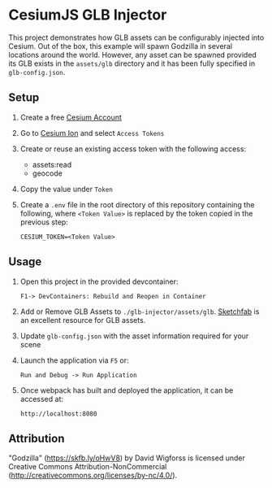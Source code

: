 # CesiumJS GLB Injector
This project demonstrates how GLB assets can be configurably injected into Cesium. Out of the box, this example will spawn Godzilla in several locations around the world. However, any asset can be spawned provided its GLB exists in the `assets/glb` directory and it has been fully specified in `glb-config.json`.

## Setup
1. Create a free [Cesium Account](https://ion.cesium.com/signup/)

1. Go to [Cesium Ion](https://ion.cesium.com) and select `Access Tokens`

1. Create or reuse an existing access token with the following access:
    - assets:read
    - geocode

1. Copy the value under `Token`

1. Create a `.env` file in the root directory of this repository containing the following, where `<Token Value>` is replaced by the token copied in the previous step:
    ````
    CESIUM_TOKEN=<Token Value>
    ````

## Usage
1. Open this project in the provided devcontainer:
    ```
    F1-> DevContainers: Rebuild and Reopen in Container
    ```

1. Add or Remove GLB Assets to `./glb-injector/assets/glb`. [Sketchfab](https://sketchfab.com) is an excellent resource for GLB assets.

1. Update `glb-config.json` with the asset information required for your scene

1. Launch the application via `F5` or:
    ```
    Run and Debug -> Run Application
    ```

1. Once webpack has built and deployed the application, it can be accessed at:
    ```
    http://localhost:8080
    ```

## Attribution
"Godzilla" (https://skfb.ly/oHwV8) by David Wigforss is licensed under Creative Commons Attribution-NonCommercial (http://creativecommons.org/licenses/by-nc/4.0/).
